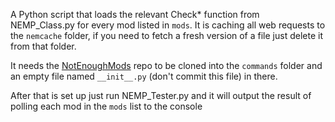 A Python script that loads the relevant Check* function from NEMP_Class.py for every mod listed in ``mods``.
It is caching all web requests to the ``nemcache`` folder, if you need to fetch a fresh version of a file just delete it from that folder.

It needs the [NotEnoughMods](https://github.com/SinZ163/NotEnoughMods) repo to be cloned into the ``commands`` folder and an empty file named ``__init__.py`` (don't commit this file) in there.

After that is set up just run NEMP_Tester.py and it will output the result of polling each mod in the ``mods`` list to the console
